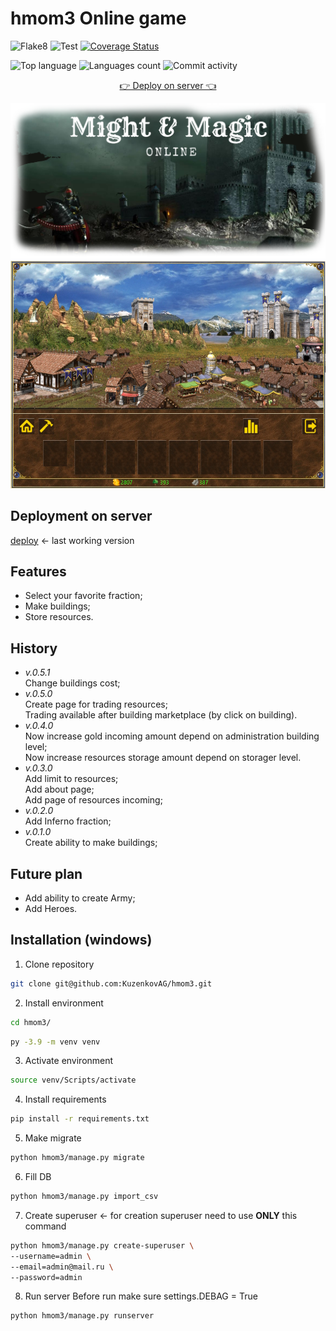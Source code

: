 # hmom3 Online game

![Flake8](https://github.com/KuzenkovAG/hmom3/actions/workflows/ci.yml/badge.svg)
![Test](https://github.com/KuzenkovAG/hmom3/actions/workflows/tests.yml/badge.svg)
[![Coverage Status](https://coveralls.io/repos/github/KuzenkovAG/hmom3/badge.svg?branch=main)](https://coveralls.io/github/KuzenkovAG/hmom3?branch=main)

![Top language](https://img.shields.io/github/languages/top/KuzenkovAG/hmom3?style=flat-square&logo=appveyor)
![Languages count](https://img.shields.io/github/languages/count/KuzenkovAG/hmom3?style=flat-square&logo=appveyor)
![Commit activity](https://img.shields.io/github/commit-activity/m/KuzenkovAG/hmom3?style=flat-square&logo=appveyor)

<div align="center">
  <a href="http://momonline.pythonanywhere.com/">
    👉 Deploy on server 👈
  </a>
</div>

![alt text](screenshots/preview.png?raw=true)
![alt text](screenshots/town.jpg?raw=true)

## Deployment on server
[deploy] <- last working version

## Features
- Select your favorite fraction;
- Make buildings;
- Store resources.


## History
+ *v.0.5.1*  
Change buildings cost;
+ *v.0.5.0*  
Create page for trading resources;  
Trading available after building marketplace (by click on building).  
+ *v.0.4.0*  
Now increase gold incoming amount depend on administration building level;  
Now increase resources storage amount depend on storager level.  
+ *v.0.3.0*  
Add limit to resources;  
Add about page;  
Add page of resources incoming;  
+ *v.0.2.0*  
Add Inferno fraction;  
+ *v.0.1.0*  
Create ability to make buildings;


## Future plan
- Add ability to create Army;
- Add Heroes.

## Installation (windows)
1. Clone repository
```sh
git clone git@github.com:KuzenkovAG/hmom3.git
```
2. Install environment
```sh
cd hmom3/
```
```sh
py -3.9 -m venv venv
```
3. Activate environment
```sh
source venv/Scripts/activate
```
4. Install requirements
```sh
pip install -r requirements.txt
```
5. Make migrate
```sh
python hmom3/manage.py migrate
```
6. Fill DB
```sh
python hmom3/manage.py import_csv
```
7. Create superuser  <- for creation superuser need to use **ONLY** this command
```sh
python hmom3/manage.py create-superuser \
--username=admin \
--email=admin@mail.ru \
--password=admin
```
8. Run server
Before run make sure settings.DEBAG = True
```sh
python hmom3/manage.py runserver
```

   [deploy]: <http://momonline.pythonanywhere.com/>
   
